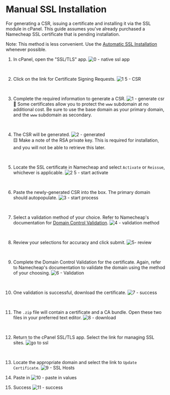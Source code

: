 # Manual SSL Installation
For generating a CSR, issuing a certificate and installing it via the SSL module in cPanel. This guide assumes you've already purchased a Namecheap SSL certificate that is pending installation.

Note: This method is less convenient. Use the [Automatic SSL Installation](automatic.md) whenever possible.

1. In cPanel, open the "SSL/TLS" app.
![0 - native ssl app](https://user-images.githubusercontent.com/6568643/206796385-e6974fb7-15e1-444c-8bf0-c53669353620.png)    
<br>

2. Click on the link for Certificate Signing Requests.
![1 5 - CSR](https://user-images.githubusercontent.com/6568643/206796606-4afdd066-3f6b-44d1-b88c-f972377e9252.png)  
<br>

3. Complete the required information to generate a CSR.
![1 - generate csr](https://user-images.githubusercontent.com/6568643/206796387-fa40d5d6-1069-4d71-9423-12d6b0c9365a.png)  
🔵 Some certificates allow you to protect the `www` subdomain at no additional cost. Be sure to use the base domain as your primary domain, and the `www` subdomain as secondary.
<br>

4. The CSR will be generated. 
![2 - generated](https://user-images.githubusercontent.com/6568643/206796390-fa9be33c-caea-4a22-aec8-3d57997e45dd.png)  
🟨 Make a note of the RSA private key. This is required for installation, and you will not be able to retrieve this later.
<br>

5. Locate the SSL certificate in Namecheap and select `Activate` or `Reissue`, whichever is applicable.
![2 5 - start activate](https://user-images.githubusercontent.com/6568643/206797208-161e7e53-187d-4682-a845-a27c753cff42.png)  
<br>

6. Paste the newly-generated CSR into the box. The primary domain should autopopulate.
![3 - start process](https://user-images.githubusercontent.com/6568643/206796391-438f5b0b-e610-4e83-bd41-bb686cb7a24b.png)  
<br>

7. Select a validation method of your choice. Refer to Namecheap's documentation for [Domain Control Validation](https://www.namecheap.com/support/knowledgebase/article.aspx/9637/68/how-can-i-complete-the-domain-control-validation-dcv-for-my-ssl-certificate/).
![4 - validation method](https://user-images.githubusercontent.com/6568643/206796392-57925b20-35e4-4c52-813c-92c95e62cf68.png)  
<br>

8. Review your selections for accuracy and click submit.
![5- review](https://user-images.githubusercontent.com/6568643/206796394-9f641890-324e-42c1-a391-04897a5ef684.png)  
<br>

9. Complete the Domain Control Validation for the certificate. Again, refer to Namecheap's documentation to validate the domain using the method of your choosing.
![6 - Validation](https://user-images.githubusercontent.com/6568643/206796395-205011ee-63f2-469d-ab0e-10fb4893d585.png)  
<br>

10. One validation is successful, download the certificate.
![7 - success](https://user-images.githubusercontent.com/6568643/206797523-7ab465f4-72a2-49a9-981a-0b61ca632809.png)  
<br>

11. The `.zip` file will contain a certificate and a CA bundle. Open these two files in your preferred text editor.
![8 - download](https://user-images.githubusercontent.com/6568643/206796398-f04822db-f57f-4be6-815c-20e94a9fceb0.png)  
<br>

12. Return to the cPanel SSL/TLS app. Select the link for managing SSL sites.
![go to ssl](https://user-images.githubusercontent.com/6568643/206797720-9fb327cf-9522-4cee-9192-1f9224d5650a.png)  
<br>

13. Locate the appropriate domain and select the link to `Update Certificate`.
![9 - SSL Hosts](https://user-images.githubusercontent.com/6568643/206796399-22da1c0c-e5d7-4d16-b5bd-458282cd9414.png)  

14. Paste in
![10 - paste in values](https://user-images.githubusercontent.com/6568643/206921285-e3429448-177d-4c6c-8cd2-1756f5f73070.png)

15. Success
![11 - success](https://user-images.githubusercontent.com/6568643/206921293-5b0b2d9b-c26a-49e1-894b-fef048691e9c.png)
